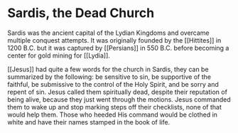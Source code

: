 # Sardis, the Dead Church

Sardis was the ancient capital of the Lydian Kingdoms and overcame multiple conquest attempts. It was originally founded by the [[Hittites]] in 1200 B.C. but it was captured by [[Persians]] in 550 B.C. before becoming a center for gold mining for [[Lydia]].

[[Jesus]] had quite a few words for the church in Sardis, they can be summarized by the following: be sensitive to sin, be supportive of the faithful, be submissive to the control of the Holy Spirit, and be sorry and repent of sin. Jesus called them spiritually dead, despite their reputation of being alive, because they just went through the motions. Jesus commanded them to wake up and stop marking steps off their checklists, none of that would help them. Those who heeded His command would be clothed in white and have their names stamped in the book of life.
